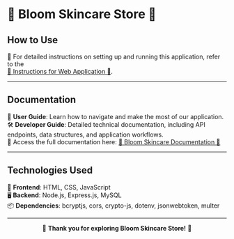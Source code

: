 # 🌸 **Bloom Skincare Store** 🌸

</div>

## **How to Use**
🔗 For detailed instructions on setting up and running this application, refer to the <br> [🌸 Instructions for Web Application 🌸](https://github.com/thitiP11222/Project-Web-Phase2/blob/main/README.txt).

---

## **Documentation**
📖 **User Guide**: Learn how to navigate and make the most of our application.  
🛠️ **Developer Guide**: Detailed technical documentation, including API endpoints, data structures, and application workflows.  
🔗 Access the full documentation here: [🌸 Bloom Skincare Documentation 🌸](https://github.com/thitiP11222/Project-Web-Phase2/wiki)

---

## **Technologies Used**
🎨 **Frontend**: HTML, CSS, JavaScript <br>
🖥️ **Backend**: Node.js, Express.js, MySQL  
📦 **Dependencies**: bcryptjs, cors, crypto-js, dotenv, jsonwebtoken, multer  

---

<div align="center">

🌸 **Thank you for exploring Bloom Skincare Store!** 🌸

</div>
